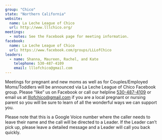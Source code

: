```yaml
---
group: "Chico"
state: "Northern California"
website:
  name: La Leche League of Chico
  url: http://www.lllchico.org/
meetings:
  - notes: See the Facebook page for meeting information.
facebook: 
  name: La Leche League of Chico
  url: https://www.facebook.com/groups/LLLofChico
leaders:
  - name: Shanna, Maureen, Rachel, and Kate
    telephone: 530-487-4109
    email: lllofchico@gmail.com
---
```

Meetings for pregnant and new moms as well as for Couples/Employed Moms/Toddlers will be announced via La Leche League of Chico Facebook group.
Please “like” us on Facebook or call our helpline <a href="tel:530-487-4109">530-487-4109</a> or email us at
<a href="mailto:lllofchico@gmail.com">lllofchico@gmail.com</a> if you are a local pregnant or nursing parent so you will be sure to learn of all the wonderful ways we can support you.

Please note that this is a Google Voice number where the caller needs to leave their name and the call will be directed to a Leader. If the Leader can’t pick up, please leave a detailed message and a Leader will call you back quickly.